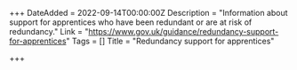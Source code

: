 +++
DateAdded = 2022-09-14T00:00:00Z
Description = "Information about support for apprentices who have been redundant or are at risk of redundancy."
Link = "https://www.gov.uk/guidance/redundancy-support-for-apprentices"
Tags = []
Title = "Redundancy support for apprentices"

+++
